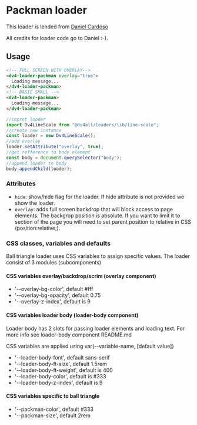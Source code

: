# Packman loader

This loader is lended from [Daniel Cardoso](https://github.danielcardoso.net/load-awesome/animations/pacman.html)

All credits for loader code go to Daniel :-).

## Usage

```html
<!-- FULL SCREEN WITH OVERLAY-->
<dv4-loader-packman overlay="true">
  Loading message...
</dv4-loader-packman>
<!-- BASIC SMALL -->
<dv4-loader-packman>
  Loading message...
</dv4-loader-packman>
```

```javascript
//improt loader
import Dv4LineScale from "@dv4all/loaders/lib/line-scale";
//create new instance
const loader = new Dv4LineScale();
//add overlay
loader.setAttribute("overlay", true);
//get refference to body element
const body = document.querySelector("body");
//append loader to body
body.appendChild(loader);
```

### Attributes

- `hide`: show/hide flag for the loader. If hide attribute is not provided we show the loader.
- `overlay`: adds full screen backdrop that will block access to page elements. The backgrop position is absolute. If you want to limit it to section of the page you will need to set parent position to relative in CSS (position:relative;).

### CSS classes, variables and defaults

Ball triangle loader uses CSS variables to assign specific values. The loader consist of 3 modules (subcomponents)

#### CSS variables overlay/backdrop/scrim (overlay component)

- '--overlay-bg-color', default #fff
- '--overlay-bg-opacity', default 0.75
- '--overlay-z-index', default is 9

#### CSS variables loader body (loader-body component)

Loader body has 2 slots for passing loader elements and loading text. For more info see loader-body component README.md

CSS variables are applied using var(--variable-name, [default value])

- '--loader-body-font', default sans-serif
- '--loader-body-ft-size', default 1.5rem
- '--loader-body-ft-weight', default is 400
- '--loader-body-color', default is #333
- '--loader-body-z-index', default is 9

#### CSS variables specific to ball triangle

- '--packman-color', default #333
- '--packman-size', default 2rem
